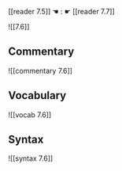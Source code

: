[[reader 7.5]] ☚ : ☛ [[reader 7.7]]

![[7.6]]

## Commentary

![[commentary 7.6]]

## Vocabulary

![[vocab 7.6]]

## Syntax

![[syntax 7.6]]


